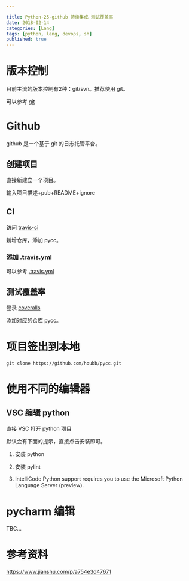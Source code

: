 ```yaml
---

title: Python-25-github 持续集成 测试覆盖率
date: 2018-02-14
categories: [Lang]
tags: [python, lang, devops, sh]
published: true
---
```


# 版本控制

目前主流的版本控制有2种：git/svn。推荐使用 git。

可以参考 [git](https://houbb.github.io/2016/10/10/git)

# Github 

github 是一个基于 git 的日志托管平台。

## 创建项目

直接新建立一个项目。

输入项目描述+pub+README+ignore

## CI

访问 [travis-ci](https://www.travis-ci.org/account/repositories)

新增仓库，添加 pycc。

### 添加 .travis.yml

可以参考 [.travis.yml](https://github.com/pytest-dev/pytest/blob/master/.travis.yml)

## 测试覆盖率

登录 [coveralls](https://coveralls.io/sign-in)

添加对应的仓库 pycc。

# 项目签出到本地

```
git clone https://github.com/houbb/pycc.git
```

# 使用不同的编辑器

## VSC 编辑 python

直接 VSC 打开 python 项目

默认会有下面的提示，直接点击安装即可。

1. 安装 python 

2. 安装 pylint

3. IntelliCode Python support requires you to use the Microsoft Python Language Server (preview).

# pycharm 编辑

TBC...

# 参考资料

https://www.jianshu.com/p/a754e3d47671

